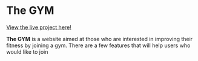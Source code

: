 # The GYM

[View the live project here!](https://mohamed-hagabdalla.github.io/Portfolio-One-New/)

**The GYM** is a website aimed at those who are interested in improving their fitness by joining a gym. There are a few features that will help users who would like to join
